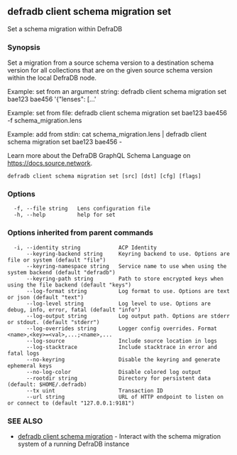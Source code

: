 ## defradb client schema migration set

Set a schema migration within DefraDB

### Synopsis

Set a migration from a source schema version to a destination schema version for
all collections that are on the given source schema version within the local DefraDB node.

Example: set from an argument string:
  defradb client schema migration set bae123 bae456 '{"lenses": [...'

Example: set from file:
  defradb client schema migration set bae123 bae456 -f schema_migration.lens

Example: add from stdin:
  cat schema_migration.lens | defradb client schema migration set bae123 bae456 -

Learn more about the DefraDB GraphQL Schema Language on https://docs.source.network.

```
defradb client schema migration set [src] [dst] [cfg] [flags]
```

### Options

```
  -f, --file string   Lens configuration file
  -h, --help          help for set
```

### Options inherited from parent commands

```
  -i, --identity string            ACP Identity
      --keyring-backend string     Keyring backend to use. Options are file or system (default "file")
      --keyring-namespace string   Service name to use when using the system backend (default "defradb")
      --keyring-path string        Path to store encrypted keys when using the file backend (default "keys")
      --log-format string          Log format to use. Options are text or json (default "text")
      --log-level string           Log level to use. Options are debug, info, error, fatal (default "info")
      --log-output string          Log output path. Options are stderr or stdout. (default "stderr")
      --log-overrides string       Logger config overrides. Format <name>,<key>=<val>,...;<name>,...
      --log-source                 Include source location in logs
      --log-stacktrace             Include stacktrace in error and fatal logs
      --no-keyring                 Disable the keyring and generate ephemeral keys
      --no-log-color               Disable colored log output
      --rootdir string             Directory for persistent data (default: $HOME/.defradb)
      --tx uint                    Transaction ID
      --url string                 URL of HTTP endpoint to listen on or connect to (default "127.0.0.1:9181")
```

### SEE ALSO

* [defradb client schema migration](defradb_client_schema_migration.md)	 - Interact with the schema migration system of a running DefraDB instance

